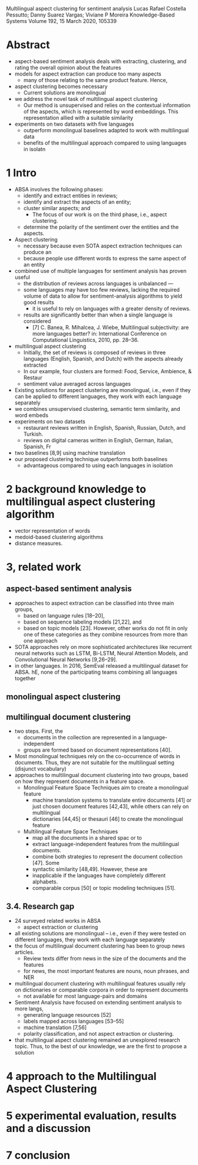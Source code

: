 Multilingual aspect clustering for sentiment analysis
Lucas Rafael Costella Pessutto; Danny Suarez Vargas; Viviane P Moreira
Knowledge-Based Systems Volume 192, 15 March 2020, 105339

# Abstract

* aspect-based sentiment analysis deals with 
  extracting, clustering, and rating the overall opinion about the features
* models for aspect extraction can produce too many aspects
  * many of those relating to the same product feature. Hence, 
* aspect clustering becomes necessary
  * Current solutions are monolingual
* we address the novel task of multilingual aspect clustering
  * Our method is unsupervised and 
    relies on the contextual information of the aspects, which is represented by
    word embeddings. This representation allied with a suitable similarity
* experiments on two datasets with five languages
  * outperform monolingual baselines adapted to work with multilingual data
  * benefits of the multilingual approach compared to using languages in isolatn

# 1 Intro

* ABSA involves the following phases: 
  * identify and extract entities in reviews; 
  * identify and extract the aspects of an entity; 
  * cluster similar aspects; and 
    * The focus of our work is on the third phase, i.e., aspect clustering.
  * determine the polarity of the sentiment over the entities and the aspects.
* Aspect clustering 
  * necessary because even SOTA aspect extraction techniques can produce an
  * because people use different words to express the same aspect of an entity
* combined use of multiple languages for sentiment analysis has proven useful
  * the distribution of reviews across languages is unbalanced — 
  * some languages may have too few reviews, lacking the required volume of data
    to allow for sentiment-analysis algorithms to yield good results
    * it is useful to rely on languages with a greater density of reviews.
  * results are significantly better than when a single language is considered
    * [7] C. Banea, R. Mihalcea, J. Wiebe, 
      Multilingual subjectivity: are more languages better? in: 
      International Conference on Computational Linguistics, 2010, pp. 28–36.  
* multilingual aspect clustering
  * Initially, the set of reviews is composed of reviews in three languages
    (English, Spanish, and Dutch) with the aspects already extracted
  * In our example, four clusters are formed: Food, Service, Ambience, & Restaur
  * sentiment value averaged across languages
* Existing solutions for aspect clustering are monolingual, 
  i.e., even if they can be applied to different languages, they work with each
  language separately
* we combines unsupervised clustering, semantic term similarity, and word embeds
* experiments on two datasets
  * restaurant reviews written in English, Spanish, Russian, Dutch, and Turkish.
  * reviews on digital cameras written in English, German, Italian, Spanish, Fr 
* two baselines [8,9] using machine translation
* our proposed clustering technique outperforms both baselines
  * advantageous compared to using each languages in isolation

# 2 background knowledge to multilingual aspect clustering algorithm

* vector representation of words
* medoid-based clustering algorithms
* distance measures.

# 3, related work 

## aspect-based sentiment analysis

* approaches to aspect extraction can be classified into three main groups,
  * based on language rules [18–20], 
  * based on sequence labeling models [21,22], and 
  * based on topic models [23]. However, other works do not fit in only one of
    these categories as they combine resources from more than one approach
* SOTA approaches rely on more sophisticated architectures like 
  recurrent neural networks such as LSTM, Bi-LSTM, Neural Attention Models, and
  Convolutional Neural Networks [9,26–29].  
* in other languages. In 2016, SemEval released a multilingual dataset for ABSA.
  hE, none of the participating teams combining all languages together

## monolingual aspect clustering

## multilingual document clustering

* two steps. First, the 
  * documents in the collection are represented in a language-independent
  * groups are formed based on document representations [40].  
* Most monolingual techniques rely on the co-occurrence of words in documents.
  Thus, they are not suitable for the multilingual setting (disjunct vocabulary)
* approaches to multilingual document clustering into two groups, based on how
  they represent documents in a feature space. 
  * Monolingual Feature Space Techniques aim to create a monolingual feature
    * machine translation systems to translate entire documents [41] or just
      chosen document features [42,43], while others can rely on multilingual
    * dictionaries [44,45] or thesauri [46] to create the monolingual feature
  * Multilingual Feature Space Techniques 
    * map all the documents in a shared spac or to 
    * extract language-independent features from the multilingual documents.
    * combine both strategies to represent the document collection [47]. Some
    * syntactic similarity [48,49]. However, these are 
    * inapplicable if the languages have completely different alphabets.
    * comparable corpus [50] or topic modeling techniques [51].  
    
## 3.4.  Research gap

* 24 surveyed related works in ABSA
  * aspect extraction or clustering
* all existing solutions are monolingual – i.e., even if they were tested on
  different languages, they work with each language separately
* the focus of multilingual document clustering has been to group news articles.
  * Review texts differ from news in the size of the documents and the features
  * for news, the most important features are nouns, noun phrases, and NER
* multilingual document clustering with multilingual features usually rely on
  dictionaries or comparable corpora in order to represent documents
  * not available for most language-pairs and domains
* Sentiment Analysis have focused on extending sentiment analysis to more langs,
  * generating language resources [52]
  * labels mapped across languages [53–55]
  * machine translation [7,56]
  * polarity classification, and not aspect extraction or clustering.  
* that multilingual aspect clustering remained an unexplored research topic.
  Thus, to the best of our knowledge, we are the first to propose a solution 

# 4 approach to the Multilingual Aspect Clustering

# 5 experimental evaluation, results and a discussion

# 7 conclusion
